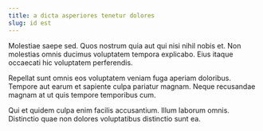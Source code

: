 ```yaml
---
title: a dicta asperiores tenetur dolores
slug: id est
---
```


Molestiae saepe sed. Quos nostrum quia aut qui nisi nihil nobis et. Non molestias omnis ducimus voluptatem tempora explicabo. Eius itaque occaecati hic voluptatem perferendis.

Repellat sunt omnis eos voluptatem veniam fuga aperiam doloribus. Tempore aut earum et sapiente culpa pariatur magnam. Neque recusandae magnam at ut quis tempore temporibus cum.

Qui et quidem culpa enim facilis accusantium. Illum laborum omnis. Distinctio quae non dolores voluptatibus distinctio sunt ea.
